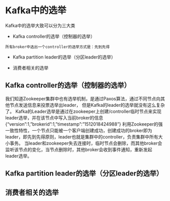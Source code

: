 

# Kafka中的选举

Kafka中的选举大致可以分为三大类

- Kafka controller的选举（控制器的选举）

`所有broker中选出一个controller的选举方式是：先到先得`

- Kafka partition leader的选举（分区leader的选举）

- 消费者相关的选举
 


## Kafka controller的选举（控制器的选举）
   
我们知道Zookeeper集群中也有选举机制，是通过Paxos算法，通过不同节点向其他节点发送信息来投票选举出leader，
但是Kafka的leader的选举就没有这么复杂了。 
Kafka的Leader选举是通过在zookeeper上创建/controller临时节点来实现leader选举，并在该节点中写入当前broker的信息 
{“version”:1,”brokerid”:1,”timestamp”:”1512018424988”} 
利用Zookeeper的强一致性特性，一个节点只能被一个客户端创建成功，创建成功的broker即为leader，即先到先得原则，leader也就是集群中的controller，负责集群中所有大小事务。 
当leader和zookeeper失去连接时，临时节点会删除，而其他broker会监听该节点的变化，当节点删除时，其他broker会收到事件通知，重新发起leader选举。

## Kafka partition leader的选举（分区leader的选举）

## 消费者相关的选举
    